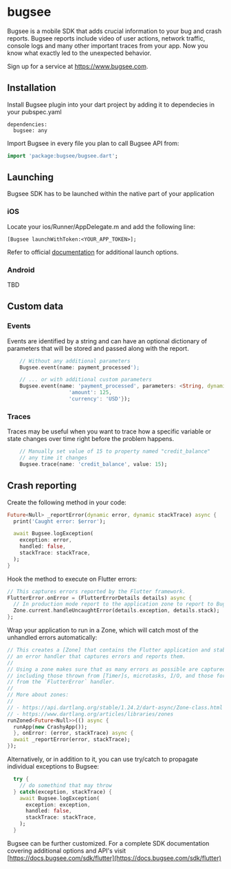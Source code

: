# bugsee

Bugsee is a mobile SDK that adds crucial information to your bug and crash reports. Bugsee reports include video of user actions, network traffic, console logs and many other important traces from your app. Now you know what exactly led to the unexpected behavior.

Sign up for a service at https://www.bugsee.com.

## Installation

Install Bugsee plugin into your dart project by adding it to dependecies in your pubspec.yaml

```
dependencies:
  bugsee: any
```

Import Bugsee in every file you plan to call Bugsee API from:

```dart
import 'package:bugsee/bugsee.dart';
```

## Launching

Bugsee SDK has to be launched within the native part of your application

### iOS

Locate your ios/Runner/AppDelegate.m and add the following line:

```
[Bugsee launchWithToken:<YOUR_APP_TOKEN>];
```

Refer to official [documentation](https://docs.bugsee.com/sdk/ios/installation) for additional launch options.

### Android

TBD

## Custom data

### Events

Events are identified by a string and can have an optional dictionary of parameters that will be stored and passed along with the report.

```dart
	// Without any additional parameters
    Bugsee.event(name: payment_processed');

    // ... or with additional custom parameters
    Bugsee.event(name: 'payment_processed', parameters: <String, dynamic>{
                	'amount': 125,
                	'currency': 'USD'});
```

### Traces

Traces may be useful when you want to trace how a specific variable or state changes over time right before the problem happens.

```dart
    // Manually set value of 15 to property named "credit_balance"
    // any time it changes
    Bugsee.trace(name: 'credit_balance', value: 15);    
```

## Crash reporting

Create the following method in your code:

```dart
Future<Null> _reportError(dynamic error, dynamic stackTrace) async {
  print('Caught error: $error');

  await Bugsee.logException(
    exception: error,
    handled: false,
    stackTrace: stackTrace,
  );
}
```

Hook the method to execute on Flutter errors:

```dart
// This captures errors reported by the Flutter framework.
FlutterError.onError = (FlutterErrorDetails details) async {
  // In production mode report to the application zone to report to Bugsee.
  Zone.current.handleUncaughtError(details.exception, details.stack);
};
```

Wrap your application to run in a Zone, which will catch most of the unhandled
errors automatically:

```dart
// This creates a [Zone] that contains the Flutter application and stablishes
// an error handler that captures errors and reports them.
//
// Using a zone makes sure that as many errors as possible are captured,
// including those thrown from [Timer]s, microtasks, I/O, and those forwarded
// from the `FlutterError` handler.
//
// More about zones:
//
// - https://api.dartlang.org/stable/1.24.2/dart-async/Zone-class.html
// - https://www.dartlang.org/articles/libraries/zones
runZoned<Future<Null>>(() async {
  runApp(new CrashyApp());
  }, onError: (error, stackTrace) async {
  await _reportError(error, stackTrace);
});
```

Alternatively, or in addition to it, you can use try/catch to propagate
individual exceptions to Bugsee:

```dart
  try {
    // do somethind that may throw
  } catch(exception, stackTrace) {
    await Bugsee.logException(
      exception: exception,
      handled: false,
      stackTrace: stackTrace,
    );
  }
```

Bugsee can be further customized. For a complete SDK documentation covering additional options and API's visit [https://docs.bugsee.com/sdk/flutter](https://docs.bugsee.com/sdk/flutter)